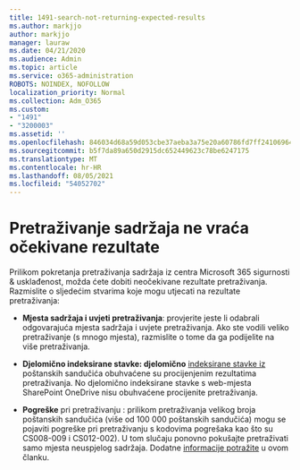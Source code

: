 ```yaml
---
title: 1491-search-not-returning-expected-results
ms.author: markjjo
author: markjjo
manager: lauraw
ms.date: 04/21/2020
ms.audience: Admin
ms.topic: article
ms.service: o365-administration
ROBOTS: NOINDEX, NOFOLLOW
localization_priority: Normal
ms.collection: Adm_O365
ms.custom:
- "1491"
- "3200003"
ms.assetid: ''
ms.openlocfilehash: 846034d68a59d053cbe37aeba3a75e20a60786fd7ff24106964229b1deb77608
ms.sourcegitcommit: b5f7da89a650d2915dc652449623c78be6247175
ms.translationtype: MT
ms.contentlocale: hr-HR
ms.lasthandoff: 08/05/2021
ms.locfileid: "54052702"
---
```

# <a name="content-search-not-returning-expected-results"></a>Pretraživanje sadržaja ne vraća očekivane rezultate

Prilikom pokretanja pretraživanja sadržaja iz centra Microsoft 365 sigurnosti & usklađenost, možda ćete dobiti neočekivane rezultate pretraživanja. Razmislite o sljedećim stvarima koje mogu utjecati na rezultate pretraživanja:

- **Mjesta sadržaja i uvjeti pretraživanja**: provjerite jeste li odabrali odgovarajuća mjesta sadržaja i uvjete pretraživanja. Ako ste vodili veliko pretraživanje (s mnogo mjesta), razmislite o tome da ga podijelite na više pretraživanja.

- **Djelomično indeksirane stavke: djelomično**  [indeksirane stavke iz](https://docs.microsoft.com/microsoft-365/compliance/partially-indexed-items-in-content-search) poštanskih sandučića obuhvaćene su procijenjenim rezultatima pretraživanja. No djelomično indeksirane stavke s web-mjesta SharePoint OneDrive nisu obuhvaćene procijenite pretraživanja.

- **Pogreške** pri pretraživanju : prilikom pretraživanja velikog broja poštanskih sandučića (više od 100 000 poštanskih sandučića) mogu se pojaviti pogreške pri pretraživanju s kodovima pogrešaka kao što su CS008-009 i CS012-002). U tom slučaju ponovno pokušajte pretraživati samo mjesta neuspjelog sadržaja. Dodatne  [informacije potražite](https://docs.microsoft.com/microsoft-365/compliance/retry-failed-content-search) u ovom članku.
